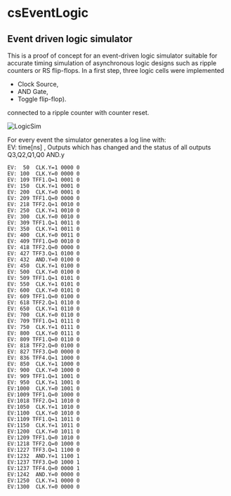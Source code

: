 # csEventLogic
## Event driven logic simulator

This is a proof of concept for an event-driven logic simulator suitable for accurate timing simulation of asynchronous logic designs such as ripple counters or RS flip-flops. 
In a first step, three logic cells were implemented
- Clock Source, 
- AND Gate, 
- Toggle flip-flop).

connected to a ripple counter with counter reset.

![LogicSim](https://github.com/user-attachments/assets/42229567-250b-4954-b9c9-cdb37baa0195)

For every event the simulator generates a log line with:  
EV: time[ns] , Outputs which has changed and the status of all outputs Q3,Q2,Q1,Q0 AND.y

```
EV:  50  CLK.Y=1 0000 0
EV: 100  CLK.Y=0 0000 0
EV: 109 TFF1.Q=1 0001 0
EV: 150  CLK.Y=1 0001 0
EV: 200  CLK.Y=0 0001 0
EV: 209 TFF1.Q=0 0000 0
EV: 218 TFF2.Q=1 0010 0
EV: 250  CLK.Y=1 0010 0
EV: 300  CLK.Y=0 0010 0
EV: 309 TFF1.Q=1 0011 0
EV: 350  CLK.Y=1 0011 0
EV: 400  CLK.Y=0 0011 0
EV: 409 TFF1.Q=0 0010 0
EV: 418 TFF2.Q=0 0000 0
EV: 427 TFF3.Q=1 0100 0
EV: 432  AND.Y=0 0100 0
EV: 450  CLK.Y=1 0100 0
EV: 500  CLK.Y=0 0100 0
EV: 509 TFF1.Q=1 0101 0
EV: 550  CLK.Y=1 0101 0
EV: 600  CLK.Y=0 0101 0
EV: 609 TFF1.Q=0 0100 0
EV: 618 TFF2.Q=1 0110 0
EV: 650  CLK.Y=1 0110 0
EV: 700  CLK.Y=0 0110 0
EV: 709 TFF1.Q=1 0111 0
EV: 750  CLK.Y=1 0111 0
EV: 800  CLK.Y=0 0111 0
EV: 809 TFF1.Q=0 0110 0
EV: 818 TFF2.Q=0 0100 0
EV: 827 TFF3.Q=0 0000 0
EV: 836 TFF4.Q=1 1000 0
EV: 850  CLK.Y=1 1000 0
EV: 900  CLK.Y=0 1000 0
EV: 909 TFF1.Q=1 1001 0
EV: 950  CLK.Y=1 1001 0
EV:1000  CLK.Y=0 1001 0
EV:1009 TFF1.Q=0 1000 0
EV:1018 TFF2.Q=1 1010 0
EV:1050  CLK.Y=1 1010 0
EV:1100  CLK.Y=0 1010 0
EV:1109 TFF1.Q=1 1011 0
EV:1150  CLK.Y=1 1011 0
EV:1200  CLK.Y=0 1011 0
EV:1209 TFF1.Q=0 1010 0
EV:1218 TFF2.Q=0 1000 0
EV:1227 TFF3.Q=1 1100 0
EV:1232  AND.Y=1 1100 1
EV:1237 TFF3.Q=0 1000 1
EV:1237 TFF4.Q=0 0000 1
EV:1242  AND.Y=0 0000 0
EV:1250  CLK.Y=1 0000 0
EV:1300  CLK.Y=0 0000 0
```
